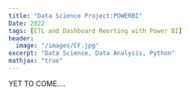 ```yaml
---
title: "Data Science Project:POWERBI"
Date: 2022
tags: [ETL and Dashboard Reorting with Power BI]
header:
  image: "/images/CF.jpg"
excerpt: "Data Science, Data Analysis, Python"
mathjax: "true"
---
```


YET TO COME....
